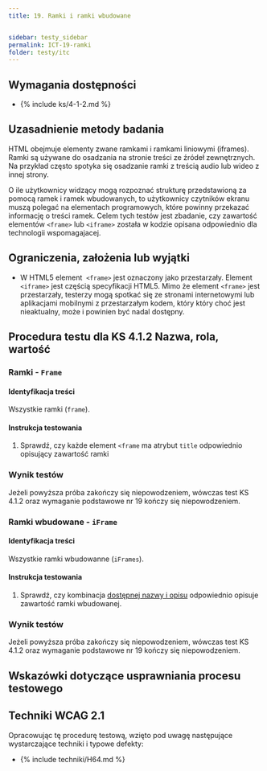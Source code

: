 ```yaml
---
title: 19. Ramki i ramki wbudowane


sidebar: testy_sidebar
permalink: ICT-19-ramki
folder: testy/itc
---
```


## Wymagania dostępności
- {% include ks/4-1-2.md %}

## Uzasadnienie metody badania
HTML  obejmuje elementy zwane ramkami i ramkami liniowymi (iframes). Ramki są używane do osadzania na stronie treści ze źródeł zewnętrznych. Na przykład często spotyka się osadzanie ramki z treścią audio lub wideo z innej strony.

O ile użytkownicy widzący mogą rozpoznać strukturę przedstawioną za pomocą ramek i ramek wbudowanych, to użytkownicy czytników ekranu muszą polegać na elementach programowych, które powinny przekazać informację o treści ramek. Celem tych testów jest zbadanie, czy zawartość elementów `<frame>` lub `<iframe>` została w kodzie opisana odpowiednio dla technologii wspomagajacej.   

## Ograniczenia, założenia lub wyjątki
- W HTML5 element  `<frame>` jest oznaczony jako przestarzały. Element `<iframe>` jest częścią specyfikacji HTML5.
Mimo że element `<frame>` jest przestarzały, testerzy mogą spotkać się ze stronami internetowymi lub aplikacjami mobilnymi z przestarzałym kodem, który który choć jest nieaktualny, może i powinien być nadal dostępny.

## Procedura testu dla KS 4.1.2 Nazwa, rola, wartość

### Ramki - `Frame`

#### Identyfikacja treści
Wszystkie ramki (`frame`).

#### Instrukcja testowania
1.  Sprawdź, czy każde element `<frame` ma atrybut `title` odpowiednio opisujący zawartość ramki


### Wynik testów
Jeżeli powyższa próba zakończy się niepowodzeniem, wówczas test KS 4.1.2 oraz wymaganie podstawowe nr 19 kończy się niepowodzeniem.

### Ramki wbudowane - `iFrame`

#### Identyfikacja treści
Wszystkie ramki wbudowanne (`iFrames`).

#### Instrukcja testowania
1.  Sprawdź, czy kombinacja [dostępnej nazwy i opisu](https://www.w3.org/TR/html-aam-1.0/#iframe-element) odpowiednio opisuje zawartość ramki wbudowanej.

### Wynik testów
Jeżeli powyższa próba zakończy się niepowodzeniem, wówczas test KS 4.1.2 oraz wymaganie podstawowe nr 19 kończy się niepowodzeniem.

##  Wskazówki dotyczące usprawniania procesu testowego

## Techniki WCAG 2.1
Opracowując tę procedurę testową, wzięto pod uwagę następujące wystarczające techniki i typowe defekty:

- {% include techniki/H64.md %}
